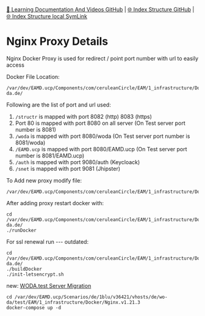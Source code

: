 [📁 Learning Documentation And Videos GitHub](/cerulean-circle-unlimited-2cu/product/development/learning-documentation-and-videos.md) | [🌐 Index Structure GitHub](/cerulean-circle-unlimited-2cu/product/development/learning-documentation-and-videos/nginx-proxy-details.entry.md) | [🌐 Index Structure local SymLink](./nginx-proxy-details.entry.entry.md)

# Nginx Proxy Details

Nginx Docker Proxy is used for redirect / point port number with url to easily access

Docker File Location:

```
/var/dev/EAMD.ucp/Components/com/ceruleanCircle/EAM/1_infrastructure/DockerWorkspaces/WODA/1.0.0/Alpine/3.13.2/Nginx/1.15/certbot/1.7.0/test.wo-da.de/
```

Following are the list of port and url used:

1. `/structr` is mapped with port 8082 (http) 8083 (https)
2. Port 80 is mapped with port 8080 on all server (On Test server port number is 8081)
3. `/woda` is mapped with port 8080/woda (On Test server port number is 8081/woda)
4. `/EAMD.ucp` is mapped with port 8080/EAMD.ucp (On Test server port number is 8081/EAMD.ucp)
5. `/auth` is mapped with port 9080/auth (Keycloack)
6. `/snet` is mapped with port 9081 (Jhipster)

To Add new proxy modify file:

```
/var/dev/EAMD.ucp/Components/com/ceruleanCircle/EAM/1_infrastructure/DockerWorkspaces/WODA/1.0.0/Alpine/3.13.2/Nginx/1.15/src/app.conf
```

After adding proxy restart docker with:

```
cd /var/dev/EAMD.ucp/Components/com/ceruleanCircle/EAM/1_infrastructure/DockerWorkspaces/WODA/1.0.0/Alpine/3.13.2/Nginx/1.15/certbot/1.7.0/test.wo-da.de/
./runDocker
```

For ssl renewal run --- outdated:

```
cd /var/dev/EAMD.ucp/Components/com/ceruleanCircle/EAM/1_infrastructure/DockerWorkspaces/WODA/1.0.0/Alpine/3.13.2/Nginx/1.15/certbot/1.7.0/test.wo-da.de/
./buildDocker
./init-letsencrypt.sh
```

new: [WODA.test Server Migration](../../../../2cu.atlassian.net/wiki/spaces/CCU/pages/1805287425/WODA.test_Server_Migration.md)

```
cd /var/dev/EAMD.ucp/Scenarios/de/1blu/v36421/vhosts/de/wo-da/test/EAM/1_infrastructure/Docker/Nginx.v1.21.3
docker-compose up -d

```
